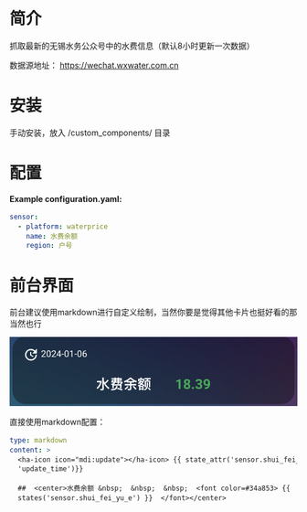 # 简介
抓取最新的无锡水务公众号中的水费信息（默认8小时更新一次数据）

数据源地址： https://wechat.wxwater.com.cn

# 安装
手动安装，放入 <config directory>/custom_components/ 目录

# 配置
**Example configuration.yaml:**
```yaml
sensor:
  - platform: waterprice
    name: 水费余额
    region: 户号 
```


# 前台界面
前台建议使用markdown进行自定义绘制，当然你要是觉得其他卡片也挺好看的那当然也行

![avatar](https://github.com/maydaychen/waterPrice/blob/main/1.png)

直接使用markdown配置：
```yaml
type: markdown
content: >
  <ha-icon icon="mdi:update"></ha-icon> {{ state_attr('sensor.shui_fei_yu_e',
  'update_time')}} 

  ##  <center>水费余额 &nbsp;  &nbsp;  &nbsp;  <font color=#34a853> {{
  states('sensor.shui_fei_yu_e') }}  </font></center> 

```
